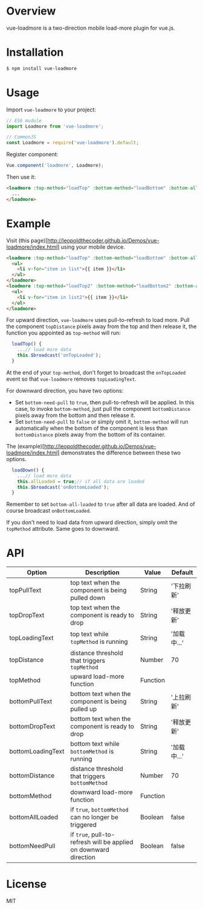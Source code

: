 # Overview
vue-loadmore is a two-direction mobile load-more plugin for vue.js.

# Installation
```bash
$ npm install vue-loadmore
```

# Usage
Import `vue-loadmore` to your project:
```Javascript
// ES6 mudule
import Loadmore from 'vue-loadmore';

// CommonJS
const Loadmore = require('vue-loadmore').default;
```

Register component:
```Javascript
Vue.component('loadmore', Loadmore);
```

Then use it:
```html
<loadmore :top-method="loadTop" :bottom-method="loadBottom" :bottom-all-loaded="allLoaded">
  ...
</loadmore>
```

# Example
Visit (this page)[http://leopoldthecoder.github.io/Demos/vue-loadmore/index.html] using your mobile device.
```html
<loadmore :top-method="loadTop" :bottom-method="loadBottom" :bottom-all-loaded="allLoaded">
  <ul>
    <li v-for="item in list">{{ item }}</li>
  </ul>
</loadmore>
<loadmore :top-method="loadTop2" :bottom-method="loadBottom2" :bottom-all-loaded="allLoaded2" :bottom-need-pull="true">
  <ul>
    <li v-for="item in list2">{{ item }}</li>
  </ul>
</loadmore>
```
For upward direction, `vue-loadmore` uses pull-to-refresh to load more. Pull the component `topDistance` pixels away from the top and then release it, the function you appointed as `top-method` will run:
```Javascript
  loadTop() {
    ...// load more data
    this.$broadcast('onTopLoaded');
  }
```
At the end of your `top-method`, don't forget to broadcast the `onTopLoaded` event so that `vue-loadmore` removes `topLoadingText`.
 
For downward direction, you have two options:
*  Set `bottom-need-pull` to `true`, then pull-to-refresh will be applied. In this case, to invoke `bottom-method`, just pull the component `bottomDistance` pixels away from the bottom and then release it.
*  Set `bottom-need-pull` to `false` or simply omit it, `bottom-method` will run automatically when the bottom of the component is less than `bottomDistance` pixels away from the bottom of its container.

The (example)[http://leopoldthecoder.github.io/Demos/vue-loadmore/index.html] demonstrates the difference between these two options.

```Javascript
  loadDown() {
    ...// load more data
    this.allLoaded = true;// if all data are loaded
    this.$broadcast('onBottomLoaded');
  }
```
Remember to set `bottom-all-loaded` to `true` after all data are loaded. And of course broadcast `onBottomLoaded`.

If you don't need to load data from upward direction, simply omit the `topMethod` attribute. Same goes to downward.

# API
| Option            | Description                                                      | Value    | Default     |
|-------------------|------------------------------------------------------------------|----------|-------------|
| topPullText       | top text when the component is being pulled down                 | String   | '下拉刷新'  |
| topDropText       | top text when the component is ready to drop                     | String   | '释放更新'  | 
| topLoadingText    | top text while `topMethod` is running                            | String   | '加载中...' |
| topDistance       | distance threshold that triggers `topMethod`                     | Number   | 70          |
| topMethod         | upward load-more function                                        | Function |             |
| bottomPullText    | bottom text when the component is being pulled up                | String   | '上拉刷新'  |
| bottomDropText    | bottom text when the component is ready to drop                  | String   | '释放更新'  | 
| bottomLoadingText | bottom text while `bottomMethod` is running                      | String   | '加载中...' |
| bottomDistance    | distance threshold that triggers `bottomMethod`                  | Number   | 70          |
| bottomMethod      | downward load-more function                                      | Function |             |
| bottomAllLoaded   | if `true`, `bottomMethod` can no longer be triggered             | Boolean  | false       |
| bottomNeedPull    | if `true`, pull-to-refresh will be applied on downward direction | Boolean  | false       |

# License
MIT
